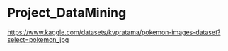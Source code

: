 # Project_DataMining

https://www.kaggle.com/datasets/kvpratama/pokemon-images-dataset?select=pokemon_jpg